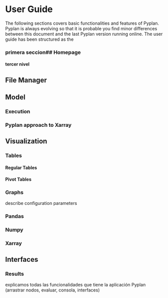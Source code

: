 # User Guide

The following sections covers basic functionalities and features of Pyplan.
Pyplan is always evolving so that it is probable you find minor differences between this document and the last Pyplan version running online.
The user guide has been structured as the 
### primera seccion## Homepage
#### tercer nivel
## File Manager
## Model
### Execution
### Pyplan approach to Xarray
## Visualization
### Tables
#### Regular Tables
#### Pivot Tables
### Graphs
describe configuration parameters
### Pandas
### Numpy
### Xarray
## Interfaces
### Results

explicamos todas las funcionalidades que tiene la aplicación Pyplan (arrastrar nodos, evaluar, consola, interfaces)

<!--stackedit_data:
eyJoaXN0b3J5IjpbMTU2MDgwMzI5NCwtMTgwMjMwMzU4NF19
-->